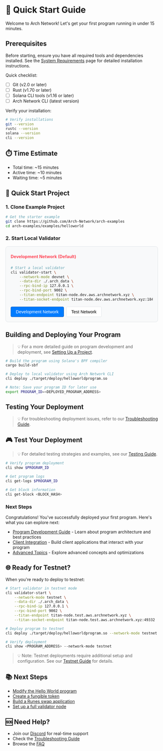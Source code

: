 # 🚀 Quick Start Guide

Welcome to Arch Network! Let's get your first program running in under 15 minutes.

## Prerequisites

Before starting, ensure you have all required tools and dependencies installed. See the [System Requirements](requirements.md) page for detailed installation instructions.

Quick checklist:
- [ ] Git (v2.0 or later)
- [ ] Rust (v1.70 or later)
- [ ] Solana CLI tools (v1.16 or later)
- [ ] Arch Network CLI (latest version)

Verify your installation:
```bash
# Verify installations
git --version
rustc --version
solana --version
cli --version
```

## ⏱️ Time Estimate
- Total time: ~15 minutes
- Active time: ~10 minutes
- Waiting time: ~5 minutes

## 🚀 Quick Start Project

### 1. Clone Example Project
```bash
# Get the starter example
git clone https://github.com/Arch-Network/arch-examples
cd arch-examples/examples/helloworld
```

### 2. Start Local Validator

<div class="network-mode-container">
<div class="network-mode-header">
    <h4 id="network-mode-title">Development Network (Default)</h4>
</div>

<div class="network-mode-content">
<div id="dev-network-command">

```bash
# Start a local validator
cli validator-start \
    --network-mode devnet \
    --data-dir ./.arch_data \
    --rpc-bind-ip 127.0.0.1 \
    --rpc-bind-port 9002 \
    --titan-endpoint titan-node.dev.aws.archnetwork.xyz \
    --titan-socket-endpoint titan-node.dev.aws.archnetwork.xyz:18443
```

</div>
<div id="test-network-command" style="display: none;">

```bash
# Start a local validator
cli validator-start \
    --network-mode testnet \
    --data-dir ./.arch_data \
    --rpc-bind-ip 127.0.0.1 \
    --rpc-bind-port 9002 \
    --titan-endpoint titan-node.test.aws.archnetwork.xyz \
    --titan-socket-endpoint titan-node.test.aws.archnetwork.xyz:49332
```

</div>
</div>

<div class="network-mode-buttons">
    <button class="network-mode-button active" onclick="switchNetwork('dev')">Development Network</button>
    <button class="network-mode-button" onclick="switchNetwork('test')">Test Network</button>
</div>
</div>

<style>
.network-mode-container {
    background: #f8f9fa;
    border: 1px solid #dee2e6;
    border-radius: 8px;
    padding: 1rem;
    margin: 1rem 0;
}

.network-mode-header h4 {
    margin: 0;
    padding: 0.5rem 0;
    color: #ff4757;
}

.network-mode-buttons {
    display: flex;
    gap: 0.5rem;
    margin-top: 1rem;
}

.network-mode-button {
    padding: 0.5rem 1rem;
    border: 1px solid #dee2e6;
    border-radius: 4px;
    background: #fff;
    cursor: pointer;
    font-size: 0.9rem;
}

.network-mode-button.active {
    background: #007bff;
    color: white;
    border-color: #0056b3;
}

.network-mode-button:hover:not(.active) {
    background: #f1f3f5;
}
</style>

<script>
function switchNetwork(mode) {
    // Update buttons
    document.querySelectorAll('.network-mode-button').forEach(btn => {
        btn.classList.remove('active');
        if ((mode === 'dev' && btn.textContent.includes('Development')) ||
            (mode === 'test' && btn.textContent.includes('Test'))) {
            btn.classList.add('active');
        }
    });

    // Update title
    const title = document.getElementById('network-mode-title');
    title.textContent = mode === 'dev' ? 'Development Network (Default)' : 'Test Network';

    // Show/hide appropriate command
    document.getElementById('dev-network-command').style.display = mode === 'dev' ? 'block' : 'none';
    document.getElementById('test-network-command').style.display = mode === 'test' ? 'block' : 'none';
}
</script>

## Building and Deploying Your Program

> 💡 For a more detailed guide on program development and deployment, see [Setting Up a Project](setting-up-a-project.md#development-workflow).

```bash
# Build the program using Solana's BPF compiler
cargo build-sbf

# Deploy to local validator using Arch Network CLI
cli deploy ./target/deploy/helloworldprogram.so

# Note: Save your program ID for later use
export PROGRAM_ID=<DEPLOYED_PROGRAM_ADDRESS>
```

## Testing Your Deployment

> 💡 For troubleshooting deployment issues, refer to our [Troubleshooting Guide](../reference/troubleshooting.md).

## 🎮 Test Your Deployment

> 💡 For detailed testing strategies and examples, see our [Testing Guide](../development/testing.md).

```bash
# Verify program deployment
cli show $PROGRAM_ID

# Get program logs
cli get-logs $PROGRAM_ID

# Get block information
cli get-block <BLOCK_HASH>
```

### Next Steps

Congratulations! You've successfully deployed your first program. Here's what you can explore next:

- [Program Development Guide](../development/overview.md) - Learn about program architecture and best practices
- [Client Integration](../clients/overview.md) - Build client applications that interact with your program
- [Advanced Topics](../advanced/overview.md) - Explore advanced concepts and optimizations

## 🌐 Ready for Testnet?

When you're ready to deploy to testnet:
```bash
# Start validator in testnet mode
cli validator-start \
    --network-mode testnet \
    --data-dir ./.arch_data \
    --rpc-bind-ip 127.0.0.1 \
    --rpc-bind-port 9002 \
    --titan-endpoint titan-node.test.aws.archnetwork.xyz \
    --titan-socket-endpoint titan-node.test.aws.archnetwork.xyz:49332

# Deploy program to testnet
cli deploy ./target/deploy/helloworldprogram.so --network-mode testnet

# Verify deployment
cli show <PROGRAM_ADDRESS> --network-mode testnet
```

> 💡 Note: Testnet deployments require additional setup and configuration. See our [Testnet Guide](../guides/testnet-deployment.md) for details.

## 📚 Next Steps

- [Modify the Hello World program](../guides/how-to-write-arch-program.md)
- [Create a fungible token](../guides/how-to-create-a-fungible-token.md)
- [Build a Runes swap application](../guides/how-to-build-runes-swap.md)
- [Set up a full validator node](bitcoin-and-titan-setup.md)

## 🆘 Need Help?

- Join our [Discord](https://discord.gg/archnetwork) for real-time support
- Check the [Troubleshooting Guide](troubleshooting.md)
- Browse the [FAQ](faq.md)